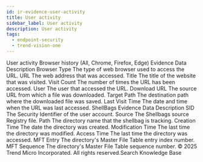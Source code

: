 ```yaml
---
id: ir-evidence-user-activity
title: User activity
sidebar_label: User activity
description: User activity
tags:
  - endpoint-security
  - trend-vision-one
---
```


 User activity Browser history (All, Chrome, Firefox, Edge) Evidence Data Description Browser Type The type of web browser used to access the URL. URL The web address that was accessed. Title The title of the website that was visited. Visit Count The number of times the URL has been accessed. User The user that accessed the URL. Download URL The source URL from which a file was downloaded. Target Path The destination path where the downloaded file was saved. Last Visit Time The date and time when the URL was last accessed. ShellBags Evidence Data Description SID The Security Identifier of the user account. Source The Shellbags source Registry file. Path The directory name that the shellbag is tracking. Creation Time The date the directory was created. Modification Time The last time the directory was modified. Access Time The last time the directory was accessed. MFT Entry The directory's Master File Table entry index number. MFT Sequence The directory's Master File Table sequence number. © 2025 Trend Micro Incorporated. All rights reserved.Search Knowledge Base